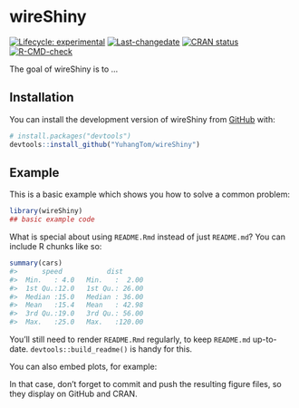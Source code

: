 
<!-- README.md is generated from README.Rmd. Please edit that file -->

# wireShiny

<!-- badges: start -->

[![Lifecycle:
experimental](https://img.shields.io/badge/lifecycle-experimental-orange.svg)](https://lifecycle.r-lib.org/articles/stages.html#experimental)
[![Last-changedate](https://img.shields.io/badge/last%20change-2023--12--29-yellowgreen.svg)](https://github.com/YuhangTom/wireShiny/commits/main)
[![CRAN
status](https://www.r-pkg.org/badges/version/wireShiny.png)](https://CRAN.R-project.org/package=wireShiny)
[![R-CMD-check](https://github.com/YuhangTom/wireShiny/actions/workflows/R-CMD-check.yaml/badge.svg)](https://github.com/YuhangTom/wireShiny/actions/workflows/R-CMD-check.yaml)
<!-- !!!Add with use_github_action!!! [![Codecov test coverage](https://codecov.io/gh/YuhangTom/wireShiny/branch/main/graph/badge.svg)](https://app.codecov.io/gh/YuhangTom/wireShiny?branch=main) -->
<!-- badges: end -->

The goal of wireShiny is to …

## Installation

You can install the development version of wireShiny from
[GitHub](https://github.com/) with:

``` r
# install.packages("devtools")
devtools::install_github("YuhangTom/wireShiny")
```

## Example

This is a basic example which shows you how to solve a common problem:

``` r
library(wireShiny)
## basic example code
```

What is special about using `README.Rmd` instead of just `README.md`?
You can include R chunks like so:

``` r
summary(cars)
#>      speed           dist       
#>  Min.   : 4.0   Min.   :  2.00  
#>  1st Qu.:12.0   1st Qu.: 26.00  
#>  Median :15.0   Median : 36.00  
#>  Mean   :15.4   Mean   : 42.98  
#>  3rd Qu.:19.0   3rd Qu.: 56.00  
#>  Max.   :25.0   Max.   :120.00
```

You’ll still need to render `README.Rmd` regularly, to keep `README.md`
up-to-date. `devtools::build_readme()` is handy for this.

You can also embed plots, for example:

In that case, don’t forget to commit and push the resulting figure
files, so they display on GitHub and CRAN.
